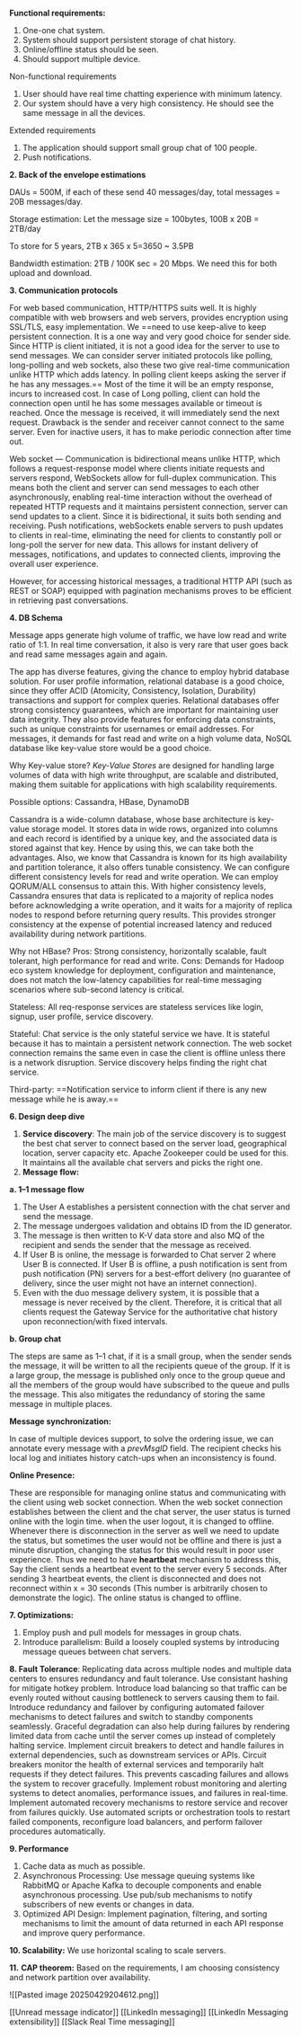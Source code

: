 **Functional requirements:**

1. One-one chat system.
2. System should support persistent storage of chat history.
3. Online/offline status should be seen.
4. Should support multiple device.

Non-functional requirements

1. User should have real time chatting experience with minimum latency.
2. Our system should have a very high consistency. He should see the same message in all the devices.

Extended requirements

1. The application should support small group chat of 100 people.
2. Push notifications.

**2. Back of the envelope estimations**

DAUs = 500M, if each of these send 40 messages/day, total messages = 20B messages/day.

Storage estimation: Let the message size = 100bytes, 100B x 20B = 2TB/day

To store for 5 years, 2TB x 365 x 5=3650 ~ 3.5PB

Bandwidth estimation: 2TB / 100K sec = 20 Mbps. We need this for both upload and download.

**3. Communication protocols**

For web based communication, HTTP/HTTPS suits well. It is highly compatible with web browsers and web servers, provides encryption using SSL/TLS, easy implementation. We ==need to use keep-alive to keep persistent connection. It is a one way and very good choice for sender side. Since HTTP is client initiated, it is not a good idea for the server to use to send messages. We can consider server initiated protocols like polling, long-polling and web sockets, also these two give real-time communication unlike HTTP which adds latency. In polling client keeps asking the server if he has any messages.== Most of the time it will be an empty response, incurs to increased cost. In case of Long polling, client can hold the connection open until he has some messages available or timeout is reached. Once the message is received, it will immediately send the next request. Drawback is the sender and receiver cannot connect to the same server. Even for inactive users, it has to make periodic connection after time out.

Web socket — Communication is bidirectional means unlike HTTP, which follows a request-response model where clients initiate requests and servers respond, WebSockets allow for full-duplex communication. This means both the client and server can send messages to each other asynchronously, enabling real-time interaction without the overhead of repeated HTTP requests and it maintains persistent connection, server can send updates to a client. Since it is bidirectional, it suits both sending and receiving. Push notifications, webSockets enable servers to push updates to clients in real-time, eliminating the need for clients to constantly poll or long-poll the server for new data. This allows for instant delivery of messages, notifications, and updates to connected clients, improving the overall user experience.

However, for accessing historical messages, a traditional HTTP API (such as REST or SOAP) equipped with pagination mechanisms proves to be efficient in retrieving past conversations.

**4. DB Schema**

Message apps generate high volume of traffic, we have low read and write ratio of 1:1. In real time conversation, it also is very rare that user goes back and read same messages again and again.

The app has diverse features, giving the chance to employ hybrid database solution. For user profile information, relational database is a good choice, since they offer ACID (Atomicity, Consistency, Isolation, Durability) transactions and support for complex queries. Relational databases offer strong consistency guarantees, which are important for maintaining user data integrity. They also provide features for enforcing data constraints, such as unique constraints for usernames or email addresses. For messages, it demands for fast read and write on a high volume data, NoSQL database like key-value store would be a good choice.

Why Key-value store? _Key-Value Stores_ are designed for handling large volumes of data with high write throughput, are scalable and distributed, making them suitable for applications with high scalability requirements.

Possible options: Cassandra, HBase, DynamoDB

Cassandra is a wide-column database, whose base architecture is key-value storage model. It stores data in wide rows, organized into columns and each record is identified by a unique key, and the associated data is stored against that key. Hence by using this, we can take both the advantages. Also, we know that Cassandra is known for its high availability and partition tolerance, it also offers tunable consistency. We can configure different consistency levels for read and write operation. We can employ QORUM/ALL consensus to attain this. With higher consistency levels, Cassandra ensures that data is replicated to a majority of replica nodes before acknowledging a write operation, and it waits for a majority of replica nodes to respond before returning query results. This provides stronger consistency at the expense of potential increased latency and reduced availability during network partitions.

Why not HBase? Pros: Strong consistency, horizontally scalable, fault tolerant, high performance for read and write. Cons: Demands for Hadoop eco system knowledge for deployment, configuration and maintenance, does not match the low-latency capabilities for real-time messaging scenarios where sub-second latency is critical.

Stateless: All req-response services are stateless services like login, signup, user profile, service discovery.

Stateful: Chat service is the only stateful service we have. It is stateful because it has to maintain a persistent network connection. The web socket connection remains the same even in case the client is offline unless there is a network disruption. Service discovery helps finding the right chat service.

Third-party: ==Notification service to inform client if there is any new message while he is away.==

**6. Design deep dive**

1. **Service discovery**: The main job of the service discovery is to suggest the best chat server to connect based on the server load, geographical location, server capacity etc. Apache Zookeeper could be used for this. It maintains all the available chat servers and picks the right one.
2. **Message flow:**

**a. 1–1 message flow**

1. The User A establishes a persistent connection with the chat server and send the message.
2. The message undergoes validation and obtains ID from the ID generator.
3. The message is then written to K-V data store and also MQ of the recipient and sends the sender that the message as received.
4. If User B is online, the message is forwarded to Chat server 2 where User B is connected. If User B is offline, a push notification is sent from push notification (PN) servers for a best-effort delivery (no guarantee of delivery, since the user might not have an internet connection).
5. Even with the duo message delivery system, it is possible that a message is never received by the client. Therefore, it is critical that all clients request the Gateway Service for the authoritative chat history upon reconnection/with fixed intervals.

**b. Group chat**

The steps are same as 1–1 chat, if it is a small group, when the sender sends the message, it will be written to all the recipients queue of the group. If it is a large group, the message is published only once to the group queue and all the members of the group would have subscribed to the queue and pulls the message. This also mitigates the redundancy of storing the same message in multiple places.

**Message synchronization:**

In case of multiple devices support, to solve the ordering issue, we can annotate every message with a _prevMsgID_ field. The recipient checks his local log and initiates history catch-ups when an inconsistency is found.

**Online Presence:**

These are responsible for managing online status and communicating with the client using web socket connection. When the web socket connection establishes between the client and the chat server, the user status is turned online with the login time. when the user logout, it is changed to offline. Whenever there is disconnection in the server as well we need to update the status, but sometimes the user would not be offline and there is just a minute disruption, changing the status for this would result in poor user experience. Thus we need to have **heartbeat** mechanism to address this, Say the client sends a heartbeat event to the server every 5 seconds. After sending 3 heartbeat events, the client is disconnected and does not reconnect within x = 30 seconds (This number is arbitrarily chosen to demonstrate the logic). The online status is changed to offline.

**7. Optimizations:**

1. Employ push and pull models for messages in group chats.
2. Introduce parallelism: Build a loosely coupled systems by introducing message queues between chat servers.

**8. Fault Tolerance**: Replicating data across multiple nodes and multiple data centers to ensures redundancy and fault tolerance. Use consistant hashing for mitigate hotkey problem. Introduce load balancing so that traffic can be evenly routed without causing bottleneck to servers causing them to fail. Introduce redundancy and failover by configuring automated failover mechanisms to detect failures and switch to standby components seamlessly. Graceful degradation can also help during failures by rendering limited data from cache until the server comes up instead of completely halting service. Implement circuit breakers to detect and handle failures in external dependencies, such as downstream services or APIs. Circuit breakers monitor the health of external services and temporarily halt requests if they detect failures. This prevents cascading failures and allows the system to recover gracefully. Implement robust monitoring and alerting systems to detect anomalies, performance issues, and failures in real-time. Implement automated recovery mechanisms to restore service and recover from failures quickly. Use automated scripts or orchestration tools to restart failed components, reconfigure load balancers, and perform failover procedures automatically.

**9. Performance**

1. Cache data as much as possible.
2. Asynchronous Processing: Use message queuing systems like RabbitMQ or Apache Kafka to decouple components and enable asynchronous processing. Use pub/sub mechanisms to notify subscribers of new events or changes in data.
3. Optimized API Design: Implement pagination, filtering, and sorting mechanisms to limit the amount of data returned in each API response and improve query performance.

**10. Scalability:** We use horizontal scaling to scale servers.

**11.** **CAP theorem:** Based on the requirements, I am choosing consistency and network partition over availability.


![[Pasted image 20250429204612.png]]


[[Unread message indicator]]
[[LinkedIn messaging]]
[[LinkedIn Messaging extensibility]]
[[Slack Real Time messaging]]
